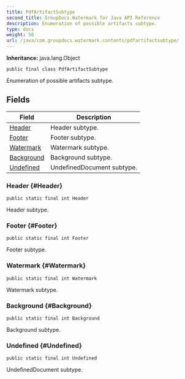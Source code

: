 ```yaml
---
title: PdfArtifactSubtype
second_title: GroupDocs.Watermark for Java API Reference
description: Enumeration of possible artifacts subtype.
type: docs
weight: 56
url: /java/com.groupdocs.watermark.contents/pdfartifactsubtype/
---
```

**Inheritance:**
java.lang.Object
```
public final class PdfArtifactSubtype
```

Enumeration of possible artifacts subtype.
## Fields

| Field | Description |
| --- | --- |
| [Header](#Header) | Header subtype. |
| [Footer](#Footer) | Footer subtype. |
| [Watermark](#Watermark) | Watermark subtype. |
| [Background](#Background) | Background subtype. |
| [Undefined](#Undefined) | UndefinedDocument subtype. |
### Header {#Header}
```
public static final int Header
```


Header subtype.

### Footer {#Footer}
```
public static final int Footer
```


Footer subtype.

### Watermark {#Watermark}
```
public static final int Watermark
```


Watermark subtype.

### Background {#Background}
```
public static final int Background
```


Background subtype.

### Undefined {#Undefined}
```
public static final int Undefined
```


UndefinedDocument subtype.


